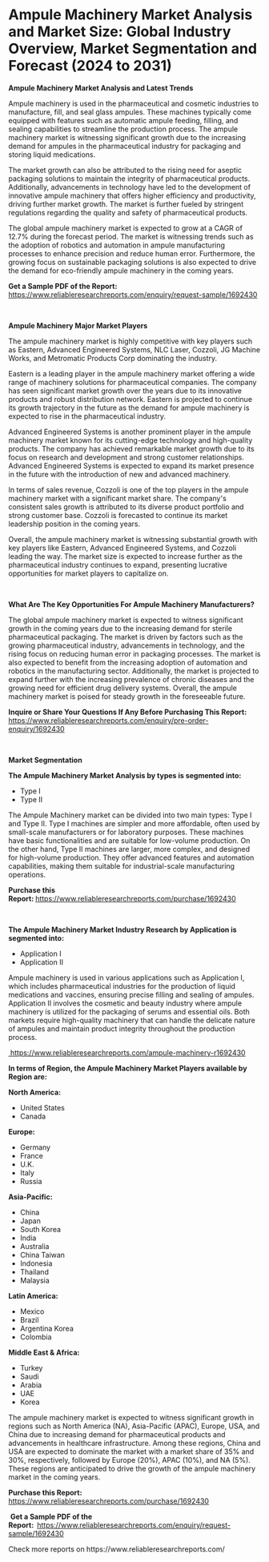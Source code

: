 <p><h1>Ampule Machinery Market Analysis and Market Size: Global Industry Overview, Market Segmentation and Forecast (2024 to 2031)</h1></p><p><strong>Ampule Machinery Market Analysis and Latest Trends</strong></p>
<p><p>Ampule machinery is used in the pharmaceutical and cosmetic industries to manufacture, fill, and seal glass ampules. These machines typically come equipped with features such as automatic ampule feeding, filling, and sealing capabilities to streamline the production process. The ampule machinery market is witnessing significant growth due to the increasing demand for ampules in the pharmaceutical industry for packaging and storing liquid medications.</p><p>The market growth can also be attributed to the rising need for aseptic packaging solutions to maintain the integrity of pharmaceutical products. Additionally, advancements in technology have led to the development of innovative ampule machinery that offers higher efficiency and productivity, driving further market growth. The market is further fueled by stringent regulations regarding the quality and safety of pharmaceutical products.</p><p>The global ampule machinery market is expected to grow at a CAGR of 12.7% during the forecast period. The market is witnessing trends such as the adoption of robotics and automation in ampule manufacturing processes to enhance precision and reduce human error. Furthermore, the growing focus on sustainable packaging solutions is also expected to drive the demand for eco-friendly ampule machinery in the coming years.</p></p>
<p><strong>Get a Sample PDF of the Report:&nbsp;</strong> <a href="https://www.reliableresearchreports.com/enquiry/request-sample/1692430">https://www.reliableresearchreports.com/enquiry/request-sample/1692430</a></p>
<p>&nbsp;</p>
<p><strong>Ampule Machinery Major Market Players</strong></p>
<p><p>The ampule machinery market is highly competitive with key players such as Eastern, Advanced Engineered Systems, NLC Laser, Cozzoli, JG Machine Works, and Metromatic Products Corp dominating the industry. </p><p>Eastern is a leading player in the ampule machinery market offering a wide range of machinery solutions for pharmaceutical companies. The company has seen significant market growth over the years due to its innovative products and robust distribution network. Eastern is projected to continue its growth trajectory in the future as the demand for ampule machinery is expected to rise in the pharmaceutical industry.</p><p>Advanced Engineered Systems is another prominent player in the ampule machinery market known for its cutting-edge technology and high-quality products. The company has achieved remarkable market growth due to its focus on research and development and strong customer relationships. Advanced Engineered Systems is expected to expand its market presence in the future with the introduction of new and advanced machinery.</p><p>In terms of sales revenue, Cozzoli is one of the top players in the ampule machinery market with a significant market share. The company's consistent sales growth is attributed to its diverse product portfolio and strong customer base. Cozzoli is forecasted to continue its market leadership position in the coming years.</p><p>Overall, the ampule machinery market is witnessing substantial growth with key players like Eastern, Advanced Engineered Systems, and Cozzoli leading the way. The market size is expected to increase further as the pharmaceutical industry continues to expand, presenting lucrative opportunities for market players to capitalize on.</p></p>
<p>&nbsp;</p>
<p><strong>What Are The Key Opportunities For Ampule Machinery Manufacturers?</strong></p>
<p><p>The global ampule machinery market is expected to witness significant growth in the coming years due to the increasing demand for sterile pharmaceutical packaging. The market is driven by factors such as the growing pharmaceutical industry, advancements in technology, and the rising focus on reducing human error in packaging processes. The market is also expected to benefit from the increasing adoption of automation and robotics in the manufacturing sector. Additionally, the market is projected to expand further with the increasing prevalence of chronic diseases and the growing need for efficient drug delivery systems. Overall, the ampule machinery market is poised for steady growth in the foreseeable future.</p></p>
<p><strong>Inquire or Share Your Questions If Any Before Purchasing This Report:</strong> <a href="https://www.reliableresearchreports.com/enquiry/pre-order-enquiry/1692430">https://www.reliableresearchreports.com/enquiry/pre-order-enquiry/1692430</a></p>
<p>&nbsp;</p>
<p><strong>Market Segmentation</strong></p>
<p><strong>The Ampule Machinery Market Analysis by types is segmented into:</strong></p>
<p><ul><li>Type I</li><li>Type II</li></ul></p>
<p><p>The Ampule Machinery market can be divided into two main types: Type I and Type II. Type I machines are simpler and more affordable, often used by small-scale manufacturers or for laboratory purposes. These machines have basic functionalities and are suitable for low-volume production. On the other hand, Type II machines are larger, more complex, and designed for high-volume production. They offer advanced features and automation capabilities, making them suitable for industrial-scale manufacturing operations.</p></p>
<p><strong>Purchase this Report:&nbsp;</strong><a href="https://www.reliableresearchreports.com/purchase/1692430">https://www.reliableresearchreports.com/purchase/1692430</a></p>
<p>&nbsp;</p>
<p><strong>The Ampule Machinery Market Industry Research by Application is segmented into:</strong></p>
<p><ul><li>Application I</li><li>Application II</li></ul></p>
<p><p>Ampule machinery is used in various applications such as Application I, which includes pharmaceutical industries for the production of liquid medications and vaccines, ensuring precise filling and sealing of ampules. Application II involves the cosmetic and beauty industry where ampule machinery is utilized for the packaging of serums and essential oils. Both markets require high-quality machinery that can handle the delicate nature of ampules and maintain product integrity throughout the production process.</p></p>
<p><a href="https://www.reliableresearchreports.com/ampule-machinery-r1692430">&nbsp;https://www.reliableresearchreports.com/ampule-machinery-r1692430</a></p>
<p><strong>In terms of Region, the Ampule Machinery Market Players available by Region are:</strong></p>
<p>
    <p> <strong> North America: </strong>
        <ul>
            <li>United States</li>
            <li>Canada</li>
        </ul>
        </p> 
    <p> <strong> Europe: </strong>
        <ul>
            <li>Germany</li>
            <li>France</li>
            <li>U.K.</li>
            <li>Italy</li>
            <li>Russia</li>
        </ul>
        </p> 
    <p> <strong> Asia-Pacific: </strong>
        <ul>
            <li>China</li>
            <li>Japan</li>
            <li>South Korea</li>
            <li>India</li>
            <li>Australia</li>
            <li>China Taiwan</li>
            <li>Indonesia</li>
            <li>Thailand</li>
            <li>Malaysia</li>
        </ul>
        </p> 
    <p> <strong> Latin America: </strong>
        <ul>
            <li>Mexico</li>
            <li>Brazil</li>
            <li>Argentina Korea</li>
            <li>Colombia</li>
        </ul>
        </p> 
    <p> <strong> Middle East & Africa: </strong>
        <ul>
            <li>Turkey</li>
            <li>Saudi</li>
            <li>Arabia</li>
            <li>UAE</li>
            <li>Korea</li>
        </ul>
    </p>
    </p>
<p><p>The ampule machinery market is expected to witness significant growth in regions such as North America (NA), Asia-Pacific (APAC), Europe, USA, and China due to increasing demand for pharmaceutical products and advancements in healthcare infrastructure. Among these regions, China and USA are expected to dominate the market with a market share of 35% and 30%, respectively, followed by Europe (20%), APAC (10%), and NA (5%). These regions are anticipated to drive the growth of the ampule machinery market in the coming years.</p></p>
<p><strong>Purchase this Report: </strong><a href="https://www.reliableresearchreports.com/purchase/1692430">https://www.reliableresearchreports.com/purchase/1692430</a></p>
<p>&nbsp;<strong>Get a Sample PDF of the Report:&nbsp;&nbsp;</strong><a href="https://www.reliableresearchreports.com/enquiry/request-sample/1692430">https://www.reliableresearchreports.com/enquiry/request-sample/1692430</a></p>
<p><strong></strong></p>
<p>Check more reports on https://www.reliableresearchreports.com/</p>